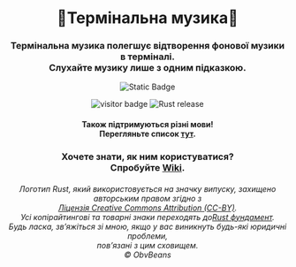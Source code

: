 <div align="center">
    <h1>🤖Термінальна музика🎵</h1>
</div>
<div align="center">
    <h3>Термінальна музика полегшує відтворення фонової музики в терміналі.<br>
    Слухайте музику лише з одним підказкою.</h3>
</div>

<p align="center">
    <img alt="Static Badge" src="https://img.shields.io/badge/%C2%A9_BSD_3--Clause-Ліцензія-green?style=for-the-badge">
</p>

<p align="center">
  <img alt="visitor badge" src="https://visitor-badge.lithub.cc/badge?page_id=0SGames.TerminalMusic"/>
  <img alt="Rust release" src="https://img.shields.io/github/v/release/rust-lang/rust?logo=rust&color=red">
</p>

<div align="center">
    <h4>Також підтримуються різні мови!<br>
    Перегляньте список <a href="https://github.com/0SGames/TerminalMusic/wiki">тут</a>.</h4>
</div>

<div align="center">
    <h3>Хочете знати, як ним користуватися?<br>
    Спробуйте <a href="https://github.com/0SGames/TerminalMusic/wiki">Wiki</a>.</h3>
</div>

<div align="center">
    <h6>Логотип Rust, який використовується на значку випуску, захищено авторським правом згідно з<br>
        <a href="https://creativecommons.org/licenses/by/4.0/deed.uk">Ліцензія Creative Commons Attribution (CC-BY)</a>.<br>
    Усі копірайтингові та товарні знаки переходять до<a href="https://foundation.rust-lang.org">Rust фундамент</a>.<br>
    Будь ласка, зв’яжіться зі мною, якщо у вас виникнуть будь-які юридичні проблеми,<br>
     пов’язані з цим сховищем.<br>
    © ObvBeans</h6>
</div>
